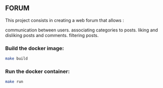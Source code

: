 ## FORUM

This project consists in creating a web forum that allows :

communication between users.
associating categories to posts.
liking and disliking posts and comments.
filtering posts.

### Build the docker image:
```bash
make build
```

### Run the docker container:
```bash
make run
```

